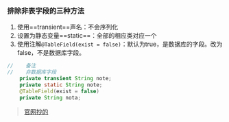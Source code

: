 ### 排除非表字段的三种方法
1. 使用==transient==声名：不会序列化
2. 设置为静态变量==static==：全部的相应类对应一个
3. 使用注解`@TableField(exist = false)`：默认为true，是数据库的字段。改为false，不是数据库字段。
```java
//    备注
//    非数据库字段
    private transient String note;
    private static String note;
    @TableField(exist = false)
    private String nota;
```
> [官网抄的](https://mp.baomidou.com/guide/faq.html#%E5%A6%82%E4%BD%95%E6%8E%92%E9%99%A4%E9%9D%9E%E8%A1%A8%E4%B8%AD%E5%AD%97%E6%AE%B5%EF%BC%9F/)